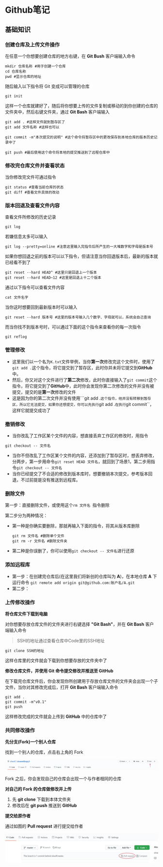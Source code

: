 # Github笔记

## 基础知识

### 创建仓库及上传文件操作

在任意一个你想要创建仓库的地方右键，在 **Git Bush** 客户端输入命令

```
mkdir 仓库名称 #用于创建一个仓库
cd 仓库名称 
pwd #显示仓库的地址
```

随后输入以下指令将 Git 变成可以管理的仓库

```
git init
```

这样一个仓库就建好了，随后将你想要上传的文件复制或移动的到你创建的仓库的文件夹中，然后右键文件夹，通过 **Git Bash** 客户端输入

```
git add . #这样文件就到暂存区了
git add 文件名称 #这样也可以

git commit -m"本次提交的说明" #这个命令将暂存区中的更改保存到本地仓库的版本历史记录中了

git push #最后使用这个命令将本地的提交推送到了远程仓库中
```

### 修改完仓库文件并查看状态

当你修改完文件可通过指令

```
git status #查看当前仓库的状态
git diff #查看文件具体的改动
```

### 版本回退及查看文件内容

查看文件所修改的历史记录

```
git log
```

若嫌信息太多可以输入

```
git log --pretty=online #注意这里输入完指令后所产生的一大堆数字和字母是版本号
```

如果你想回退之前的版本可以以下指令，但请注意当你回退版本后，最新的版本就已经看不到了

```
git reset --hard HEAD^ #这里只是回退上一个版本
git reset --hard HEAD~12 #这里是回退上十二个版本
```

通过以下指令可以查看文件内容

```
cat 文件名字
```

当你这时想要回到最新版本时可以输入

```
git reset --hard 版本号 #这里的版本号输入几个数字、字母就可以，系统会自己查询
```

而当你找不到版本号时，可以通过下面的这个指令来查看你的每一次指令

```
git reflog
```

### **管理修改**

* 这里我们以一个名为```K.txt```文件举例，当你**第一次**修改完这个文件时，使用了``git add .``这个指令，将它提交到了暂存区，此时你并未将它提交到**GitHub**中。
* 然后，你又对这个文件进行了**第二次**修改，此时你直接输入了``git commit``这个指令，将它提交到了**GitHub**中，此时你会发现你第二次修改的文件并没有被提交，提交的是**第一次**修改的文件
* 这是因为你的第二次文件并没有使用```git add .``这个指令，他并没有转移到暂存区，所以它无法提交，如果你还想提交，你可以先执行``git add .``在执行``git commit``，这样它就提交成功了

### 撤销修改

* 当你改乱了工作区某个文件的内容，想直接丢弃工作区的修改时，用指令

```
git checkout -- 文件名
```

* 当你不但改乱了工作区某个文件的内容，还添加到了暂存区时，想丢弃修改，分两步，第一步用命令`git reset HEAD 文件名`，就回到了场景1，第二步用指令``git checkout -- 文件名``
* 当你已经提交了不合适的修改到版本库时，想要撤销本次提交，参考版本回退，不过前提是没有推送到远程库。

### 删除文件

第一步：直接删除文件，或使用这个``rm 文件名 ``指令删除

第二步分为两种情况：

* 第一种是你确实要删除，那就再输入下面的指令，将其从版本库删除

  ```
  git rm 文件名 #删除单个文件
  git rm -r 文件名 #删除文件夹
  ```

* 第二种是你误删了，你可以使用``git checkout -- 文件名``进行还原

### 添加远程库

* 第一步：在创建完仓库后(在这里我们将新创的仓库叫为 **A**)，在本地仓库 **A** 下运行命令 ``git remote add origin git@github.com:账户名/A.git`` 
* 第二步：







### 上传修改操作

**将仓库文件下载到电脑**

对你想要存放仓库文件的文件夹进行右键选择 **"Git Bash"**，并在 **Git Bash** 客户端输入命令

> SSH的地址通过查看仓库中Code里的SSH地址

```
git clone SSH的地址
```

这样仓库里的文件就会下载到你想要存放的文件夹中了

**修改仓库文件，并使用 Git 命令提交修改并推送至 GitHub**

在下载完仓库文件后，你会发现你所创建用于存放仓库文件的文件夹会出现一个子文件，当你对其修改完成后，打开 **Git Bash** 客户端输入命令

```
git add .
git commit -m"v0.1"
git push
```

这样修改完成的文件就会上传到 **GitHub** 中的仓库中了

### 共同修改操作

**先分支(Fork)一个别人仓库**

找到一个别人的仓库，点击右上角的 Fork

![v2-7792281e7d2a68d5c17906c20873cfe7_720w](assets/v2-7792281e7d2a68d5c17906c20873cfe7_720w.webp)

Fork 之后，你会发现自己的仓库会出现一个与作者相同的仓库

**对自己的 Fork 的仓库做修改并上传**

1. 先 **git clone** 下载到本体文件夹
2. 修改后在 **git push** 推送到 **GitHub**

**提交给原作者**

通过如图的 **Pull request** 进行提交给作者

![image-20240317140204809](assets/image-20240317140204809.png)







